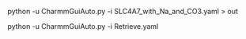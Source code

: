 python -u CharmmGuiAuto.py -i SLC4A7_with_Na_and_CO3.yaml > out

python -u CharmmGuiAuto.py -i Retrieve.yaml
